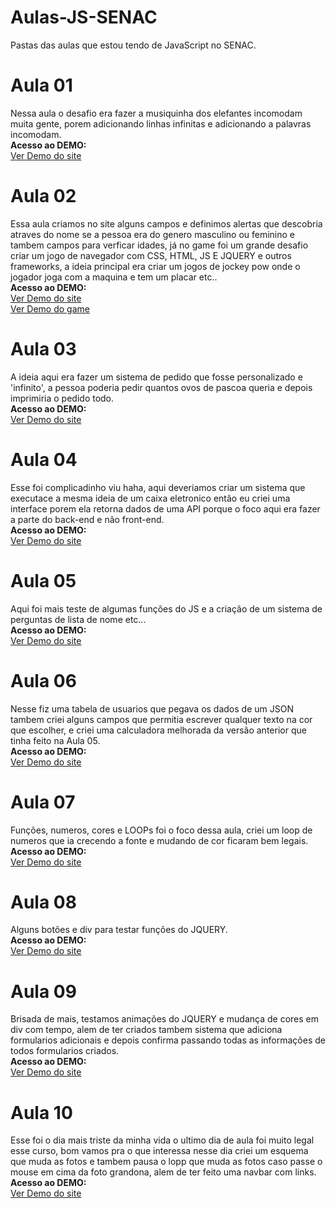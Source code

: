 # Aulas-JS-SENAC
Pastas das aulas que estou tendo de JavaScript no SENAC.

# Aula 01
Nessa aula o desafio era fazer a musiquinha dos elefantes incomodam muita gente, porem adicionando linhas infinitas e adicionando a palavras incomodam.
<br>
<b>Acesso ao DEMO:</b>
<br>
<a href="https://jotinhabr.github.io/Aulas-JS-SENAC/aula-1/" target="_blank">Ver Demo do site</a><br>

# Aula 02
Essa aula criamos no site alguns campos e definimos alertas que descobria atraves do nome se a pessoa era do genero masculino ou feminino e tambem campos para verficar idades, já no game foi um grande desafio criar um jogo de navegador com CSS, HTML, JS E JQUERY e outros frameworks, a ideia principal era criar um jogos de jockey pow onde o jogador joga com a maquina e tem um placar etc..
<br>
<b>Acesso ao DEMO:</b>
<br>
<a href="https://jotinhabr.github.io/Aulas-JS-SENAC/aula-2/site" target="_blank">Ver Demo do site</a><br>
<a href="https://jotinhabr.github.io/Aulas-JS-SENAC/aula-2/game" target="_blank">Ver Demo do game</a><br>

# Aula 03
A ideia aqui era fazer um sistema de pedido que fosse personalizado e 'infinito', a pessoa poderia pedir quantos ovos de pascoa queria e depois imprimiria o pedido todo.
<br>
<b>Acesso ao DEMO:</b>
<br>
<a href="https://jotinhabr.github.io/Aulas-JS-SENAC/aula-3/site" target="_blank">Ver Demo do site</a><br>

# Aula 04
Esse foi complicadinho viu haha, aqui deveriamos criar um sistema que executace a mesma ideia de um caixa eletronico então eu criei uma interface porem ela retorna dados de uma API porque o foco aqui era fazer a parte do back-end e não front-end.
<br>
<b>Acesso ao DEMO:</b>
<br>
<a href="https://jotinhabr.github.io/Aulas-JS-SENAC/aula-4/site" target="_blank">Ver Demo do site</a><br>

# Aula 05
Aqui foi mais teste de algumas funções do JS e a criação de um sistema de perguntas de lista de nome etc...
<br>
<b>Acesso ao DEMO:</b>
<br>
<a href="https://jotinhabr.github.io/Aulas-JS-SENAC/aula-5/site" target="_blank">Ver Demo do site</a><br>

# Aula 06
Nesse fiz uma tabela de usuarios que pegava os dados de um JSON tambem criei alguns campos que permitia escrever qualquer texto na cor que escolher, e criei uma calculadora melhorada da versão anterior que tinha feito na Aula 05.
<br>
<b>Acesso ao DEMO:</b>
<br>
<a href="https://jotinhabr.github.io/Aulas-JS-SENAC/aula-6/site" target="_blank">Ver Demo do site</a><br>

# Aula 07
Funções, numeros, cores e LOOPs foi o foco dessa aula, criei um loop de numeros que ia crecendo a fonte e mudando de cor ficaram bem legais.
<br>
<b>Acesso ao DEMO:</b>
<br>
<a href="https://jotinhabr.github.io/Aulas-JS-SENAC/aula-7/site" target="_blank">Ver Demo do site</a><br>

# Aula 08
Alguns botões e div para testar funções do JQUERY.
<br>
<b>Acesso ao DEMO:</b>
<br>
<a href="https://jotinhabr.github.io/Aulas-JS-SENAC/aula-8/site" target="_blank">Ver Demo do site</a><br>

# Aula 09
Brisada de mais, testamos animações do JQUERY e mudança de cores em div com tempo, alem de ter criados tambem sistema que adiciona formularios adicionais e depois confirma passando todas as informações de todos formularios criados.
<br>
<b>Acesso ao DEMO:</b>
<br>
<a href="https://jotinhabr.github.io/Aulas-JS-SENAC/aula-9/site" target="_blank">Ver Demo do site</a><br>

# Aula 10
Esse foi o dia mais triste da minha vida o ultimo dia de aula foi muito legal esse curso, bom vamos pra o que interessa nesse dia criei um esquema que muda as fotos e tambem pausa o lopp que muda as fotos caso passe o mouse em cima da foto grandona, alem de ter feito uma navbar com links.
<br>
<b>Acesso ao DEMO:</b>
<br>
<a href="https://jotinhabr.github.io/Aulas-JS-SENAC/aula-10/site" target="_blank">Ver Demo do site</a><br>
